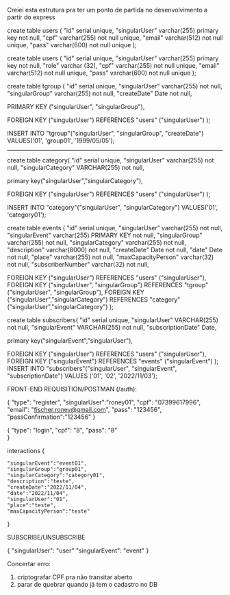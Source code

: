 Creiei esta estrutura pra ter um ponto de partida no desenvolvimento a partir do express

create table users (
"id" serial unique,
"singularUser" varchar(255) primary key not null,
"cpf" varchar(255) not null unique,
"email" varchar(512) not null unique,
"pass" varchar(600) not null unique
);

create table users (
"id" serial unique,
"singularUser" varchar(255) primary key not null,
"role" varchar (32),
"cpf" varchar(255) not null unique,
"email" varchar(512) not null unique,
"pass" varchar(600) not null unique
);

create table tgroup (
"id" serial unique,
"singularUser" varchar(255) not null,
"singularGroup" varchar(255) not null,
"createDate" Date not null,

PRIMARY KEY ("singularUser", "singularGroup"),

FOREIGN KEY ("singularUser") REFERENCES "users" ("singularUser")
);

INSERT INTO "tgroup"("singularUser", "singularGroup", "createDate") VALUES('01', 'group01', '1999/05/05');

---

create table category(
"id" serial unique,
"singularUser" varchar(255) not null,
"singularCategory" VARCHAR(255) not null,

primary key("singularUser","singularCategory"),

FOREIGN KEY ("singularUser") REFERENCES "users" ("singularUser")
);

INSERT INTO "category"("singularUser", "singularCategory") VALUES('01', 'category01');

create table events (
"id" serial unique,
"singularUser" varchar(255) not null,
"singularEvent" varchar(255) PRIMARY KEY not null,
"singularGroup" varchar(255) not null,
"singularCategory" varchar(255) not null,
"description" varchar(8000) not null,
"createDate" Date not null,
"date" Date not null,
"place" varchar(255) not null,
"maxCapacityPerson" varchar(32) not null,
"subscriberNumber" varchar(32) not null,

FOREIGN KEY ("singularUser") REFERENCES "users" ("singularUser"),
FOREIGN KEY ("singularUser", "singularGroup") REFERENCES "tgroup" ("singularUser", "singularGroup"),
FOREIGN KEY ("singularUser","singularCategory") REFERENCES "category" ("singularUser","singularCategory")
);

create table subscribers(
"id" serial unique,
"singularUser" VARCHAR(255) not null,
"singularEvent" VARCHAR(255) not null,
"subscriptionDate" Date,

primary key("singularEvent","singularUser"),

FOREIGN KEY ("singularUser") REFERENCES "users" ("singularUser"),
FOREIGN KEY ("singularEvent") REFERENCES "events" ("singularEvent")
);
INSERT INTO "subscribers"("singularUser", "singularEvent", "subscriptionDate") VALUES ('01', '02', '2022/11/03');

FRONT-END REQUISITION/POSTMAN (/auth):

{
"type": "register",
"singularUser":"roney01",
"cpf": "07399617996",
"email": "fischer.roney@gmail.com",
"pass": "123456",
"passConfirmation":"123456"
}

{
"type": "login",
"cpf": "8",
"pass": "8"  
}

interactions
{

    "singularEvent":"event01",
    "singularGroup":"group01",
    "singularCategory":"category01",
    "description":"teste",
    "createDate":"2022/11/04",
    "date":"2022/11/04",
    "singularUser":"01",
    "place":"teste",
    "maxCapacityPerson":"teste"

}

SUBSCRIBE/UNSUBSCRIBE

{
"singularUser": "user"
"singularEvent": "event"
}

Concertar erro:
1. criptografar CPF pra não transitar aberto
2. parar de quebrar quando já tem o cadastro no DB
